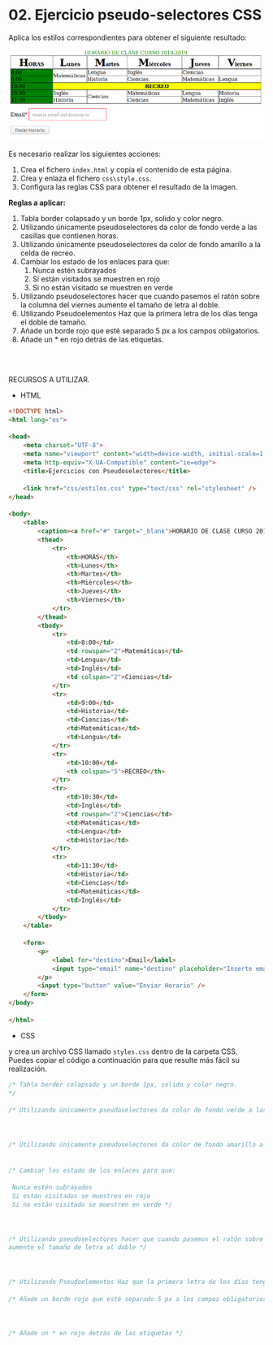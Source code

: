 # 02. Ejercicio pseudo-selectores CSS

Aplica los estilos correspondientes para obtener el siguiente resultado:

![](img/resultado.png)

Es necesario realizar los siguientes acciones:
1. Crea el fichero `index.html` y copia el contenido de esta página.
2. Crea y enlaza el fichero `css\style.css`.
3. Configura las reglas CSS para obtener el resultado de la imagen.


**Reglas a aplicar:**

1. Tabla border colapsado y un borde 1px, solido y color negro.
2. Utilizando únicamente pseudoselectores da color de fondo verde a las casillas que contienen horas.
3. Utilizando únicamente pseudoselectores da color de fondo amarillo a la celda de recreo.
4. Cambiar los estado de los enlaces para que:
   1. Nunca estén subrayados
   2. Si están visitados se muestren en rojo
   3. Si no están visitado se muestren en verde
5. Utilizando pseudoselectores hacer que cuando pasemos el ratón sobre la columna del viernes aumente el tamaño de letra al doble.
6. Utilizando Pseudoelementos Haz que la primera letra de los días tenga el doble de tamaño.
7. Añade un borde rojo que esté separado 5 px a los campos obligatorios.
8. Añade un * en rojo detrás de las etiquetas.


<br><br>

RECURSOS A UTILIZAR.

* HTML 
  
```html
<!DOCTYPE html>
<html lang="es">

<head>
    <meta charset="UTF-8">
    <meta name="viewport" content="width=device-width, initial-scale=1.0">
    <meta http-equiv="X-UA-Compatible" content="ie=edge">
    <title>Ejercicios con Pseudoselectores</title>

    <link href="css/estilos.css" type="text/css" rel="stylesheet" />
</head>

<body>
    <table>
        <caption><a href="#" target="_blank">HORARIO DE CLASE CURSO 2018-2019</a></caption>
        <thead>
            <tr>
                <th>HORAS</th>
                <th>Lunes</th>
                <th>Martes</th>
                <th>Miércoles</th>
                <th>Jueves</th>
                <th>Viernes</th>
            </tr>
        </thead>
        <tbody>
            <tr>
                <td>8:00</td>
                <td rowspan="2">Matemáticas</td>
                <td>Lengua</td>
                <td>Inglés</td>
                <td colspan="2">Ciencias</td>
            </tr>
            <tr>
                <td>9:00</td>
                <td>Historia</td>
                <td>Ciencias</td>
                <td>Matemáticas</td>
                <td>Lengua</td>
            </tr>
            <tr>
                <td>10:00</td>
                <th colspan="5">RECREO</th>
            </tr>
            <tr>
                <td>10:30</td>
                <td>Inglés</td>
                <td rowspan="2">Ciencias</td>
                <td>Matemáticas</td>
                <td>Lengua</td>
                <td>Historia</td>
            </tr>
            <tr>
                <td>11:30</td>
                <td>Historia</td>
                <td>Ciencias</td>
                <td>Matemáticas</td>
                <td>Inglés</td>
            </tr>
        </tbody>
    </table>

    <form>
        <p>
            <label for="destino">Email</label>
            <input type="email" name="destino" placeholder="Inserte email del destinario" required />
        </p>
        <input type="button" value="Enviar Horario" />
    </form>
</body>

</html>
```

* CSS

y crea un archivo CSS llamado `styles.css` dentro de la carpeta CSS. Puedes copiar el código a continuación para que resulte más fácil su realización.

```css
/* Tabla border colapsado y un borde 1px, solido y color negro.
*/

/* Utilizando únicamente pseudoselectores da color de fondo verde a las casillas que contienen horas */



/* Utilizando únicamente pseudoselectores da color de fondo amarillo a la celda de recreo */


/* Cambiar los estado de los enlaces para que:

 Nunca estén subrayados
 Si están visitados se muestren en rojo
 Si no están visitado se muestren en verde */



/* Utilizando pseudoselectores hacer que cuando pasemos el ratón sobre la columna del viernes
aumente el tamaño de letra al doble */



/* Utilizando Pseudoelementos Haz que la primera letra de los días tenga el doble de tamaño*/

/* Añade un borde rojo que esté separado 5 px a los campos obligatorios */



/* Añade un * en rojo detrás de las etiquetas */


```